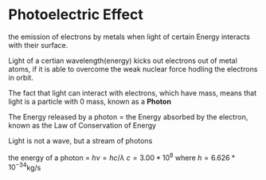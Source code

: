 # Photoelectric Effect
the emission of electrons by metals when light of certain Energy interacts with their surface.

Light of a certian wavelength(energy) kicks out electrons out of metal atoms, if it is able to overcome the weak nuclear force hodling the electrons in orbit. 

The fact that light can interact with electrons, which have mass, means that light is a particle with 0 mass, known as a **Photon**

The Energy released by a photon = the Energy absorbed by the electron, known as the Law of Conservation of Energy

Light is not a wave, but a stream of photons

the energy of a photon = $h\nu = hc/\lambda$ 
$c = 3.00 * 10^8$
where $h = 6.626*10^{-34}$kg/s
